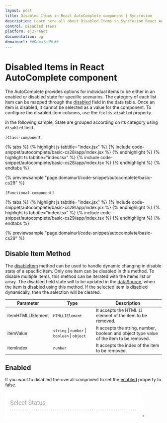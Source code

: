 ```yaml
---
layout: post
title: Disabled Items in React AutoComplete component | Syncfusion
description: Learn here all about Disabled Items in Syncfusion React AutoComplete component of Syncfusion Essential JS 2 and more.
control: Disabled Items 
platform: ej2-react
documentation: ug
domainurl: ##DomainURL##
---
```


# Disabled Items in React AutoComplete component

The AutoComplete provides options for individual items to be either in an enabled or disabled state for specific scenarios. The category of each list item can be mapped through the [disabled](https://ej2.syncfusion.com/react/documentation/api/auto-complete/#fields) field in the data table. Once an item is disabled, it cannot be selected as a value for the component. To configure the disabled item columns, use the `fields.disabled` property.

In the following sample, State are grouped according on its category using `disabled` field.

`[Class-component]`

{% tabs %}
{% highlight js tabtitle="index.jsx" %}
{% include code-snippet/autocomplete/basic-cs28/app/index.jsx %}
{% endhighlight %}
{% highlight ts tabtitle="index.tsx" %}
{% include code-snippet/autocomplete/basic-cs28/app/index.tsx %}
{% endhighlight %}
{% endtabs %}

 {% previewsample "page.domainurl/code-snippet/autocomplete/basic-cs28" %}

`[Functional-component]`

{% tabs %}
{% highlight js tabtitle="index.jsx" %}
{% include code-snippet/autocomplete/basic-cs29/app/index.jsx %}
{% endhighlight %}
{% highlight ts tabtitle="index.tsx" %}
{% include code-snippet/autocomplete/basic-cs29/app/index.tsx %}
{% endhighlight %}
{% endtabs %}

 {% previewsample "page.domainurl/code-snippet/autocomplete/basic-cs29" %}

## Disable Item Method

The [disableItem](https://ej2.syncfusion.com/react/documentation/api/auto-complete/#disableItem) method can be used to handle dynamic changing in disable state of a specific item. Only one item can be disabled in this method. To disable multiple items, this method can be iterated with the items list or array. The disabled field state will to be updated in the [dataSource](https://ej2.syncfusion.com/react/documentation/api/auto-complete/#datasource), when the item is disabled using this method. If the selected item is disabled dynamically, then the selection will be cleared.

| Parameter | Type | Description |
|------|------|------|
| itemHTMLLIElement |  <code>HTMLLIElement</code> |  It accepts the HTML Li element of the item to be removed.  |
| itemValue | <code>string</code> \| <code>number</code> \| <code>boolean</code> \| <code>object</code> | It accepts the string, number, boolean and object type value of the item to be removed. |
| itemIndex | <code>number</code> | It accepts the index of the item to be removed. |

## Enabled

If you want to disabled the overall component to set the [enabled](https://ej2.syncfusion.com/react/documentation/api/auto-complete/#enabled) property to false.

![Disabled AutoComplete Component](../images/autocomplete-disable.png)" 